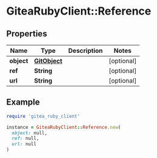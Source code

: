 # GiteaRubyClient::Reference

## Properties

| Name | Type | Description | Notes |
| ---- | ---- | ----------- | ----- |
| **object** | [**GitObject**](GitObject.md) |  | [optional] |
| **ref** | **String** |  | [optional] |
| **url** | **String** |  | [optional] |

## Example

```ruby
require 'gitea_ruby_client'

instance = GiteaRubyClient::Reference.new(
  object: null,
  ref: null,
  url: null
)
```

